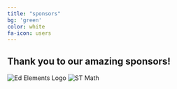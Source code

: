 ```yaml
---
title: "sponsors"
bg: 'green'
color: white
fa-icon: users
---
```


## Thank you to our amazing sponsors!

![Ed Elements Logo](https://github.com/WCSD6/TheGreeleyBlendedLearningSummit/blob/gh-pages/img/EE%20logo%20transparent%20background.png?raw=true)     ![ST Math](https://github.com/WCSD6/TheGreeleyBlendedLearningSummit/blob/gh-pages/img/STMathLogo.png?raw=true)
